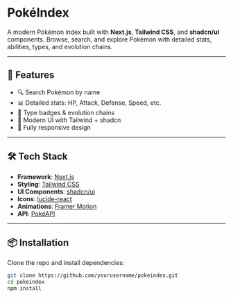 # PokéIndex

A modern Pokémon index built with **Next.js**, **Tailwind CSS**, and **shadcn/ui** components.
Browse, search, and explore Pokémon with detailed stats, abilities, types, and evolution chains.

---

## 🚀 Features

- 🔍 Search Pokémon by name
- 📊 Detailed stats: HP, Attack, Defense, Speed, etc.
- 🌱 Type badges & evolution chains
- 🎨 Modern UI with Tailwind + shadcn
- 📱 Fully responsive design

---

## 🛠️ Tech Stack

- **Framework**: [Next.js](https://nextjs.org/)
- **Styling**: [Tailwind CSS](https://tailwindcss.com/)
- **UI Components**: [shadcn/ui](https://ui.shadcn.com/)
- **Icons**: [lucide-react](https://lucide.dev/)
- **Animations**: [Framer Motion](https://www.framer.com/motion/)
- **API**: [PokéAPI](https://pokeapi.co/)

---

## 📦 Installation

Clone the repo and install dependencies:

```bash
git clone https://github.com/yourusername/pokeindex.git
cd pokeindex
npm install
